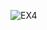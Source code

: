 ![EX4](https://github.com/Medosha22/Mastering-Embedded-Systems-Online-Diploma/assets/125259963/d61e0c8e-876f-42fe-ba56-85479d0f5441)
